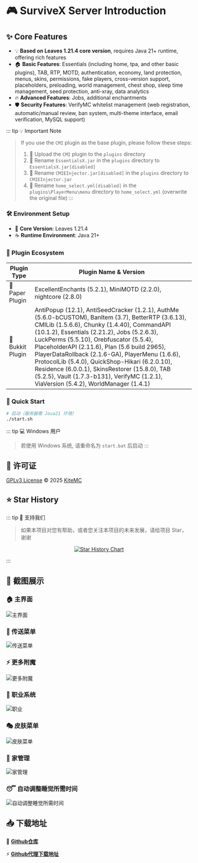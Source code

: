 # 🎮 SurviveX Server Introduction

## ✨ Core Features
- 💡 **Based on Leaves 1.21.4 core version**, requires Java 21+ runtime, offering rich features
- 🏠 **Basic Features**: Essentials (including home, tpa, and other basic plugins), TAB, RTP, MOTD, authentication, economy, land protection, menus, skins, permissions, fake players, cross-version support, placeholders, preloading, world management, chest shop, sleep time management, seed protection, anti-xray, data analytics
- 🔥 **Advanced Features**: Jobs, additional enchantments
- 🛡️ **Security Features**: VerifyMC whitelist management (web registration, automatic/manual review, ban system, multi-theme interface, email verification, MySQL support)

::: tip 💡 Important Note
> If you use the `CMI` plugin as the base plugin, please follow these steps:
> 
> 1. 📁 Upload the `CMI` plugin to the `plugins` directory
> 2. 🔄 Rename `EssentialsX.jar` in the `plugins` directory to `EssentialsX.jar[disabled]`
> 3. 🔄 Rename `CMIEInjector.jar[disabled]` in the `plugins` directory to `CMIEInjector.jar`
> 4. 🔄 Rename `home_select.yml[disabled]` in the `plugins\PlayerMenu\menu` directory to `home_select.yml` (overwrite the original file)
:::

### 🛠️ Environment Setup

- 🎯 **Core Version**: Leaves 1.21.4
- ☕ **Runtime Environment**: Java 21+

### 🔌 Plugin Ecosystem

| Plugin Type    | Plugin Name & Version                                                                 |
|----------------|---------------------------------------------------------------------------------------|
| 📄 Paper Plugin   | ExcellentEnchants (5.2.1), MiniMOTD (2.2.0), nightcore (2.8.0)                    |
| 🔧 Bukkit Plugin  | AntiPopup (12.1), AntiSeedCracker (1.2.1), AuthMe (5.6.0-bCUSTOM), BanItem (3.7), BetterRTP (3.6.13), CMILib (1.5.6.6), Chunky (1.4.40), CommandAPI (10.1.2), Essentials (2.21.2), Jobs (5.2.6.3), LuckPerms (5.5.10), Orebfuscator (5.5.4), PlaceholderAPI (2.11.6), Plan (5.6 build 2965), PlayerDataRollback (2.1.6-GA), PlayerMenu (1.6.6), ProtocolLib (5.4.0), QuickShop-Hikari (6.2.0.10), Residence (6.0.0.1), SkinsRestorer (15.8.0), TAB (5.2.5), Vault (1.7.3-b131), VerifyMC (1.2.1), ViaVersion (5.4.2), WorldManager (1.4.1)                                                                                                       |

### 🚀 Quick Start

```bash
# 启动（服务器需 Java21 环境）
./start.sh
```

::: tip 💻 Windows 用户
> 若使用 Windows 系统, 请重命名为 `start.bat` 后启动
:::

## 📄 许可证
[GPLv3 License](https://github.com/KiteMC/SurviveX/blob/ver/1.21.5/LICENSE) © 2025 [KiteMC](https://github.com/KiteMC/SurviveX)

## ⭐ Star History
::: tip 🌟 支持我们
> 如果本项目对您有帮助，或者您关注本项目的未来发展，请给项目 Star，谢谢 

<div align="center">

[![Star History Chart](https://api.star-history.com/svg?repos=KiteMC/SurviveX&type=Date)](https://www.star-history.com/#KiteMC/SurviveX&Date)

</div>

:::

## 📸 截图展示

### 🏠 主界面
![主界面](https://survivex.cn-nb1.rains3.com/guide/v1/x2.png)

### 🚀 传送菜单
![传送菜单](https://survivex.cn-nb1.rains3.com/guide/v1/x4.png)

### ⚡ 更多附魔
![更多附魔](https://survivex.cn-nb1.rains3.com/guide/v1/x3.png)

### 💼 职业系统
![职业](https://survivex.cn-nb1.rains3.com/guide/v1/x5.png)

### 🎭 皮肤菜单
![皮肤菜单](https://survivex.cn-nb1.rains3.com/guide/v1/x6.png)

### 🏡 家管理
![家管理](https://survivex.cn-nb1.rains3.com/guide/v1/x7.png)

### 😴 自动调整睡觉所需时间
![自动调整睡觉所需时间](https://survivex.cn-nb1.rains3.com/guide/v1/x8.png)

## 📥 下载地址

🔗 **[Github仓库](https://github.com/KiteMC/SurviveX)**

⚡ **[Github代理下载地址](https://gh-proxy.com/github.com/KiteMC/SurviveX/archive/refs/heads/ver/1.21.5.zip)**
